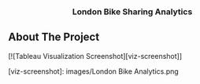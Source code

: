 <h3 align="center">London Bike Sharing Analytics</h3>

## About The Project
[![Tableau Visualization Screenshot][viz-screenshot]]

<!-- MARKDOWN LINKS & IMAGES -->
<!-- https://www.markdownguide.org/basic-syntax/#reference-style-links -->
[viz-screenshot]: images/London Bike Analytics.png
